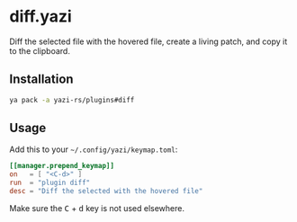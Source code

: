 # diff.yazi

Diff the selected file with the hovered file, create a living patch, and copy it to the clipboard.

## Installation

```sh
ya pack -a yazi-rs/plugins#diff
```

## Usage

Add this to your `~/.config/yazi/keymap.toml`:

```toml
[[manager.prepend_keymap]]
on   = [ "<C-d>" ]
run  = "plugin diff"
desc = "Diff the selected with the hovered file"
```

Make sure the <kbd>C</kbd> + <kbd>d</kbd> key is not used elsewhere.
